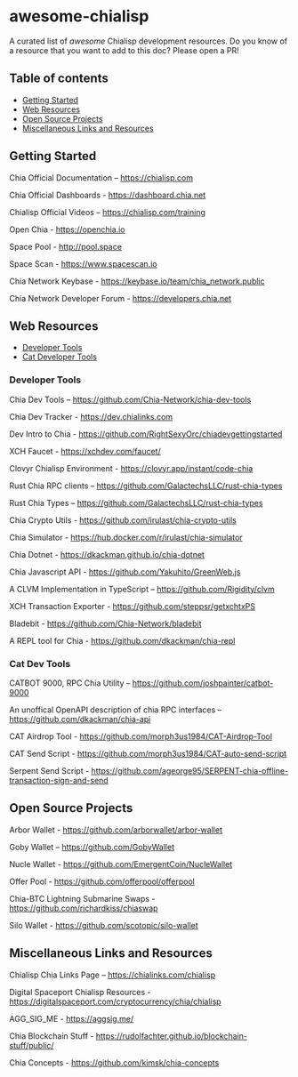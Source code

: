 # awesome-chialisp

A curated list of _awesome_ Chialisp development resources. Do you know of a resource that you want to add to this doc? Please open a PR!

## Table of contents
* [Getting Started](#getting-started)
* [Web Resources](#web-resources)
* [Open Source Projects](#open-source-projects)
* [Miscellaneous Links and Resources](#miscellaneous-links-and-resources)


## Getting Started


Chia Official Documentation – https://chialisp.com

Chia Official Dashboards - https://dashboard.chia.net

Chialisp Official Videos – https://chialisp.com/training

Open Chia - https://openchia.io

Space Pool - http://pool.space

Space Scan - https://www.spacescan.io

Chia Network Keybase - https://keybase.io/team/chia_network.public

Chia Network Developer Forum - https://developers.chia.net


## Web Resources
* [Developer Tools](#developer-tools)
* [Cat Developer Tools](#cat-dev-tools)

### Developer Tools

Chia Dev Tools – https://github.com/Chia-Network/chia-dev-tools

Chia Dev Tracker - https://dev.chialinks.com

Dev Intro to Chia - https://github.com/RightSexyOrc/chiadevgettingstarted

XCH Faucet - https://xchdev.com/faucet/

Clovyr Chialisp Environment - https://clovyr.app/instant/code-chia

Rust Chia RPC clients – https://github.com/GalactechsLLC/rust-chia-types

Rust Chia Types – https://github.com/GalactechsLLC/rust-chia-types

Chia Crypto Utils - https://github.com/irulast/chia-crypto-utils

Chia Simulator - https://hub.docker.com/r/irulast/chia-simulator

Chia Dotnet - https://dkackman.github.io/chia-dotnet

Chia Javascript API - https://github.com/Yakuhito/GreenWeb.js

A CLVM Implementation in TypeScript – https://github.com/Rigidity/clvm

XCH Transaction Exporter - https://github.com/steppsr/getxchtxPS

Bladebit - https://github.com/Chia-Network/bladebit

A REPL tool for Chia - https://github.com/dkackman/chia-repl

### Cat Dev Tools

CATBOT 9000, RPC Chia Utility – https://github.com/joshpainter/catbot-9000

An unoffical OpenAPI description of chia RPC interfaces – https://github.com/dkackman/chia-api

CAT Airdrop Tool - https://github.com/morph3us1984/CAT-Airdrop-Tool

CAT Send Script - https://github.com/morph3us1984/CAT-auto-send-script

Serpent Send Script - https://github.com/ageorge95/SERPENT-chia-offline-transaction-sign-and-send

## Open Source Projects

Arbor Wallet - https://github.com/arborwallet/arbor-wallet

Goby Wallet – https://github.com/GobyWallet

Nucle Wallet - https://github.com/EmergentCoin/NucleWallet

Offer Pool - https://github.com/offerpool/offerpool

Chia-BTC Lightning Submarine Swaps - https://github.com/richardkiss/chiaswap

Silo Wallet - https://github.com/scotopic/silo-wallet


## Miscellaneous Links and Resources

Chialisp Chia Links Page – https://chialinks.com/chialisp

Digital Spaceport Chialisp Resources - https://digitalspaceport.com/cryptocurrency/chia/chialisp

AGG_SIG_ME - https://aggsig.me/

Chia Blockchain Stuff - https://rudolfachter.github.io/blockchain-stuff/public/

Chia Concepts - https://github.com/kimsk/chia-concepts
